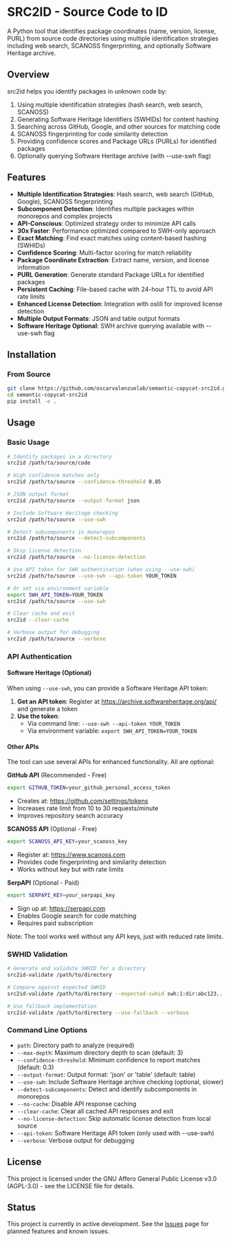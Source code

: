 # SRC2ID - Source Code to ID

A Python tool that identifies package coordinates (name, version, license, PURL) from source code directories using multiple identification strategies including web search, SCANOSS fingerprinting, and optionally Software Heritage archive.

## Overview

src2id helps you identify packages in unknown code by:
1. Using multiple identification strategies (hash search, web search, SCANOSS)
2. Generating Software Heritage Identifiers (SWHIDs) for content hashing
3. Searching across GitHub, Google, and other sources for matching code
4. SCANOSS fingerprinting for code similarity detection
5. Providing confidence scores and Package URLs (PURLs) for identified packages
6. Optionally querying Software Heritage archive (with --use-swh flag)

## Features

- **Multiple Identification Strategies**: Hash search, web search (GitHub, Google), SCANOSS fingerprinting
- **Subcomponent Detection**: Identifies multiple packages within monorepos and complex projects
- **API-Conscious**: Optimized strategy order to minimize API calls
- **30x Faster**: Performance optimized compared to SWH-only approach
- **Exact Matching**: Find exact matches using content-based hashing (SWHIDs)
- **Confidence Scoring**: Multi-factor scoring for match reliability
- **Package Coordinate Extraction**: Extract name, version, and license information
- **PURL Generation**: Generate standard Package URLs for identified packages
- **Persistent Caching**: File-based cache with 24-hour TTL to avoid API rate limits
- **Enhanced License Detection**: Integration with oslili for improved license detection
- **Multiple Output Formats**: JSON and table output formats
- **Software Heritage Optional**: SWH archive querying available with --use-swh flag

## Installation

### From Source

```bash
git clone https://github.com/oscarvalenzuelab/semantic-copycat-src2id.git
cd semantic-copycat-src2id
pip install -e .
```


## Usage

### Basic Usage

```bash
# Identify packages in a directory
src2id /path/to/source/code

# High confidence matches only
src2id /path/to/source --confidence-threshold 0.85

# JSON output format
src2id /path/to/source --output-format json

# Include Software Heritage checking
src2id /path/to/source --use-swh

# Detect subcomponents in monorepos
src2id /path/to/source --detect-subcomponents

# Skip license detection
src2id /path/to/source --no-license-detection

# Use API token for SWH authentication (when using --use-swh)
src2id /path/to/source --use-swh --api-token YOUR_TOKEN

# Or set via environment variable
export SWH_API_TOKEN=YOUR_TOKEN
src2id /path/to/source --use-swh

# Clear cache and exit
src2id --clear-cache

# Verbose output for debugging
src2id /path/to/source --verbose
```

### API Authentication

#### Software Heritage (Optional)
When using `--use-swh`, you can provide a Software Heritage API token:

1. **Get an API token**: Register at https://archive.softwareheritage.org/api/ and generate a token
2. **Use the token**: 
   - Via command line: `--use-swh --api-token YOUR_TOKEN`
   - Via environment variable: `export SWH_API_TOKEN=YOUR_TOKEN`

#### Other APIs

The tool can use several APIs for enhanced functionality. All are optional:

**GitHub API** (Recommended - Free)
```bash
export GITHUB_TOKEN=your_github_personal_access_token
```
- Creates at: https://github.com/settings/tokens
- Increases rate limit from 10 to 30 requests/minute
- Improves repository search accuracy

**SCANOSS API** (Optional - Free)
```bash
export SCANOSS_API_KEY=your_scanoss_key
```
- Register at: https://www.scanoss.com
- Provides code fingerprinting and similarity detection
- Works without key but with rate limits

**SerpAPI** (Optional - Paid)
```bash
export SERPAPI_KEY=your_serpapi_key
```
- Sign up at: https://serpapi.com
- Enables Google search for code matching
- Requires paid subscription

Note: The tool works well without any API keys, just with reduced rate limits.

### SWHID Validation

```bash
# Generate and validate SWHID for a directory
src2id-validate /path/to/directory

# Compare against expected SWHID
src2id-validate /path/to/directory --expected-swhid swh:1:dir:abc123...

# Use fallback implementation
src2id-validate /path/to/directory --use-fallback --verbose
```

### Command Line Options

- `path`: Directory path to analyze (required)
- `--max-depth`: Maximum directory depth to scan (default: 3)
- `--confidence-threshold`: Minimum confidence to report matches (default: 0.3)
- `--output-format`: Output format: 'json' or 'table' (default: table)
- `--use-swh`: Include Software Heritage archive checking (optional, slower)
- `--detect-subcomponents`: Detect and identify subcomponents in monorepos
- `--no-cache`: Disable API response caching
- `--clear-cache`: Clear all cached API responses and exit
- `--no-license-detection`: Skip automatic license detection from local source
- `--api-token`: Software Heritage API token (only used with --use-swh)
- `--verbose`: Verbose output for debugging

## License

This project is licensed under the GNU Affero General Public License v3.0 (AGPL-3.0) - see the LICENSE file for details.

## Status

This project is currently in active development. See the [Issues](https://github.com/oscarvalenzuelab/semantic-copycat-src2id/issues) page for planned features and known issues.